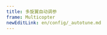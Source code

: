 ```yaml
---
title: 多旋翼自动调参
frame: Multicopter
newEditLink: en/config/_autotune.md
---
```


<!--@include: _autotune.md-->
